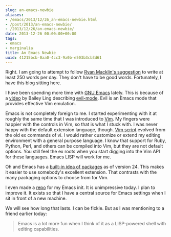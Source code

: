 ```yaml
---
slug: an-emacs-newbie
aliases:
- /emacs/2013/12/26_an-emacs-newbie.html
- /post/2013/an-emacs-newbie/
- /2013/12/26/an-emacs-newbie/
date: 2013-12-26 00:00:00+00:00
tags:
- emacs
- marginalia
title: An Emacs Newbie
uuid: 41215bcb-0aa0-4cc3-9a0b-e503b3cb3d61
---
```

Right. I am going to attempt to follow [Ryan Macklin's suggestion](http://ryanmacklin.com/2013/12/getting-back-on-the-creative-horse/) to write at least 250 words per day. They don't have to be good words. Fortunately, I have this blog sitting here.
<!-- TEASER_END -->

I have been spending more time with [GNU Emacs](http://www.gnu.org/software/emacs/) lately. This is because of a [video](http://bling.github.io/blog/2013/10/16/emacs-as-my-leader-evil-mode/) by Bailey Ling describing [evil-mode](http://www.emacswiki.org/emacs/Evil). Evil is an Emacs mode that provides effective Vim emulation. 

Emacs is not completely foreign to me. I started experimenting with it at roughly the same time that I was introduced to [Vim](http://www.vim.org/). My fingers were happier with the controls in Vim, so that is what I stuck with. I was never happy with the default extension language, though. [Vim script](http://vimdoc.sourceforge.net/htmldoc/usr_41.html) evolved from the old ex commands of vi. I would rather customize or extend my editing environment with a general purpose language. I know that support for Ruby, Python, Perl, and others can be compiled into Vim, but they are not default options. You still feel the ex roots when you start digging into the Vim API for these languages. Emacs LISP will work for me.

Oh and Emacs has a [built-in idea of packages](http://www.emacswiki.org/emacs/ELPA) as of version 24. This makes it easier to use somebody's excellent extension. That contrasts with the many packaging options to choose from for Vim.

I even made a [repo](https://bitbucket.org/brianwisti/emacs-init) for my Emacs init. It is unimpressive today. I plan to improve it. It exists so that I have a central source for Emacs settings when I sit in front of a new machine.

We will see how long that lasts. I can be fickle. But as I was mentioning to a friend earlier today:



<blockquote>Emacs is a lot more fun when I think of it as a LISP-powered shell with editing capabilities.</blockquote>